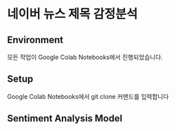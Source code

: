 # 네이버 뉴스 제목 감정분석

## Environment
모든 작업이 Google Colab Notebooks에서 진행되었습니다.

## Setup
Google Colab Notebooks에서  git clone 커맨드를 입력합니다


## Sentiment Analysis Model

